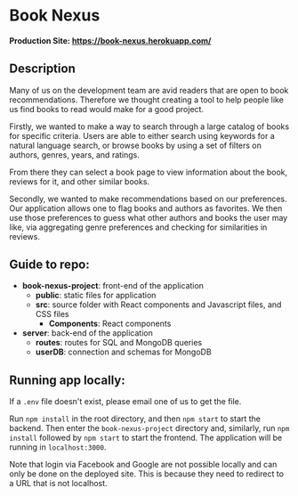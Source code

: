 # Book Nexus

#### Production Site: https://book-nexus.herokuapp.com/

## Description
Many of us on the development team are avid readers that are open to book recommendations. Therefore we thought creating a tool to help people like us find books to read would make for a good project.

Firstly, we wanted to make a way to search through a large catalog of books for specific criteria. Users are able to either search using keywords for a natural language search, or browse books by using a set of filters on authors, genres, years, and ratings.

From there they can select a book page to view information about the book, reviews for it, and other similar books.

Secondly, we wanted to make recommendations based on our preferences. Our application allows one to flag books and authors as favorites. We then use those preferences to guess what other authors and books the user may like, via aggregating genre preferences and checking for similarities in reviews.

## Guide to repo:

- **book-nexus-project**: front-end of the application
  - **public**: static files for application
  - **src**: source folder with React components and Javascript files, and CSS files
    - **Components**: React components
- **server**: back-end of the application
  - **routes**: routes for SQL and MongoDB queries
  - **userDB**: connection and schemas for MongoDB 

## Running app locally:

If a `.env` file doesn't exist, please email one of us to get the file.

Run `npm install` in the root directory, and then `npm start` to start the backend. Then enter the `book-nexus-project` directory and, similarly, run `npm install` followed by `npm start` to start the frontend. The application will be running in `localhost:3000`. 

Note that login via Facebook and Google are not possible locally and can only be done on the deployed site. This is because they need to redirect to a URL that is not localhost.